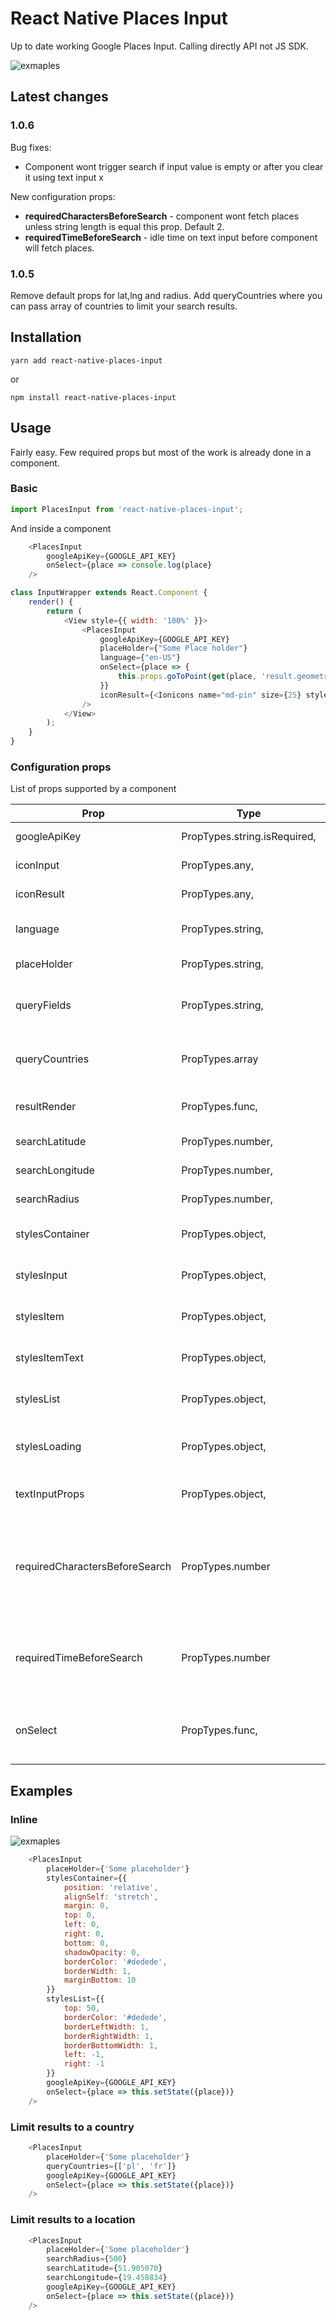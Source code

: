 # React Native Places Input
Up to date working Google Places Input. Calling directly API not JS SDK.

![exmaples](https://s5.gifyu.com/images/places.gif)

## Latest changes
### 1.0.6
Bug fixes:
* Component wont trigger search if input value is empty or after you clear it using text input x

New configuration props:
* **requiredCharactersBeforeSearch** - component wont fetch places unless string length is equal this prop. Default 2.
* **requiredTimeBeforeSearch** - idle time on text input before component will fetch places.
### 1.0.5
Remove default props for lat,lng and radius. 
Add queryCountries where you can pass array of countries to limit your search results. 


## Installation

    yarn add react-native-places-input
    
or

    npm install react-native-places-input
    
## Usage
Fairly easy. Few required props but most of the work is already done in a component.

### Basic

```javascript
import PlacesInput from 'react-native-places-input';
```

And inside a component

```javascript
    <PlacesInput
        googleApiKey={GOOGLE_API_KEY}
        onSelect={place => console.log(place}
    />
```

```javascript
class InputWrapper extends React.Component {
    render() {
        return (
            <View style={{ width: '100%' }}>
                <PlacesInput
                    googleApiKey={GOOGLE_API_KEY}
                    placeHolder={"Some Place holder"}
                    language={"en-US"}
                    onSelect={place => {
                        this.props.goToPoint(get(place, 'result.geometry.location.lat'), get(place, 'result.geometry.location.lng'))
                    }}
                    iconResult={<Ionicons name="md-pin" size={25} style={styles.placeIcon}/>}
                />
            </View>
        );
    }
}
```

### Configuration props
List of props supported by a component

Prop       | Type    | Default    | Description
---------- | ------- | ---------- | -----------------------
googleApiKey | PropTypes.string.isRequired, | | Google API key
iconInput | PropTypes.any, | | Icon added to an input
iconResult | PropTypes.any, | | Icon added to results
language | PropTypes.string, | en | Language for google API call
placeHolder | PropTypes.string, | Search places... | placeholder for an input
queryFields | PropTypes.string, | formatted_address,geometry,name | Fields requested from Google API
queryCountries | PropTypes.array | | Array of country codes to limit results
resultRender | PropTypes.func, | place => place.description | Function to render results text
searchLatitude | PropTypes.number, |  | Lat to limit results
searchLongitude | PropTypes.number, |  | Lng to limit results
searchRadius | PropTypes.number, |  | radius to limit results
stylesContainer | PropTypes.object, | {} | Custom styles for a container
stylesInput | PropTypes.object,| {} | Custom styles for an input
stylesItem | PropTypes.object,| {} | Custom styles for an item
stylesItemText | PropTypes.object,| {} | Custom styles for an item text
stylesList | PropTypes.object,| {} | Custom styles for a list
stylesLoading | PropTypes.object,| {} | Custom styles for a loading indicator
textInputProps | PropTypes.object, | {} | Custom TextInput props
requiredCharactersBeforeSearch | PropTypes.number | 2 | Component wont fetch places unless string length is equal this prop
requiredTimeBeforeSearch | PropTypes.number | 1000 | Idle time on text input before component will fetch places
onSelect | PropTypes.func, | | Function called when you select a place

## Examples
### Inline


![exmaples](https://s5.gifyu.com/images/ezgif-3-2569ff9b1625.gif)

```javascript
    <PlacesInput
        placeHolder={'Some placeholder'}
        stylesContainer={{
            position: 'relative',
            alignSelf: 'stretch',
            margin: 0,
            top: 0,
            left: 0,
            right: 0,
            bottom: 0,
            shadowOpacity: 0,
            borderColor: '#dedede',
            borderWidth: 1,
            marginBottom: 10
        }}
        stylesList={{
            top: 50,
            borderColor: '#dedede',
            borderLeftWidth: 1,
            borderRightWidth: 1,
            borderBottomWidth: 1,
            left: -1,
            right: -1
        }}
        googleApiKey={GOOGLE_API_KEY} 
        onSelect={place => this.setState({place})} 
    />
```

### Limit results to a country

```javascript
    <PlacesInput
        placeHolder={'Some placeholder'}
        queryCountries={['pl', 'fr']}
        googleApiKey={GOOGLE_API_KEY} 
        onSelect={place => this.setState({place})} 
    />
```


### Limit results to a location

```javascript
    <PlacesInput
        placeHolder={'Some placeholder'}
        searchRadius={500}
        searchLatitude={51.905070}
        searchLongitude={19.458834}
        googleApiKey={GOOGLE_API_KEY} 
        onSelect={place => this.setState({place})} 
    />
```
